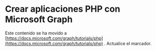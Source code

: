# <a name="build-php-apps-with-microsoft-graph"></a>Crear aplicaciones PHP con Microsoft Graph

Este contenido se ha movido a [https://docs.microsoft.com/graph/tutorials/php](https://docs.microsoft.com/graph/tutorials/php) . Actualice el marcador.

